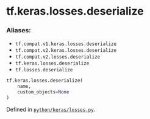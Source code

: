 <div itemscope itemtype="http://developers.google.com/ReferenceObject">
<meta itemprop="name" content="tf.keras.losses.deserialize" />
<meta itemprop="path" content="Stable" />
</div>

# tf.keras.losses.deserialize



### Aliases:

* `tf.compat.v1.keras.losses.deserialize`
* `tf.compat.v2.keras.losses.deserialize`
* `tf.compat.v2.losses.deserialize`
* `tf.keras.losses.deserialize`
* `tf.losses.deserialize`

``` python
tf.keras.losses.deserialize(
    name,
    custom_objects=None
)
```



Defined in [`python/keras/losses.py`](/code/stable/tensorflow/python/keras/losses.py).

<!-- Placeholder for "Used in" -->
